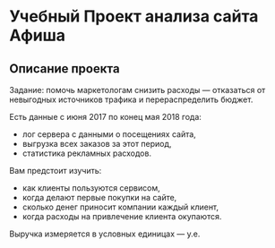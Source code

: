 # Учебный Проект анализа сайта Афиша
## Описание проекта
Задание: помочь маркетологам снизить расходы — отказаться от невыгодных источников трафика и перераспределить бюджет.

Есть данные с июня 2017 по конец мая 2018 года:
- лог сервера с данными о посещениях сайта,
- выгрузка всех заказов за этот период,
- статистика рекламных расходов.

Вам предстоит изучить:
- как клиенты пользуются сервисом,
- когда делают первые покупки на сайте,
- сколько денег приносит компании каждый клиент,
- когда расходы на привлечение клиента окупаются.

Выручка измеряется в условных единицах — у.е.
